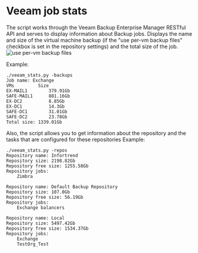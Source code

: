 # Veeam job stats

The script works through the Veeam Backup Enterprise Manager RESTful API and serves to display information about Backup jobs. Displays the name and size of the virtual machine backup (if the "use per-vm backup files" checkbox is set in the repository settings) and the total size of the job.
![use per-vm backup files](https://d1ro8r1rbfn3jf.cloudfront.net/ms_22938/QfYd2NYPC2tRHneAKIKt407FHJ1HIg/veeam%2Boncloud%2B%2528RDP%2529%2B2018-02-16%2B08-52-38.png?Expires=1518846794&Signature=D8Ddw-NxrwaANDT0W9nxtS6Y~5BDOj2Od4F9tud1C1-vE0FlCf1QbGWwo1MBsunGaTanGTtezMJXjD5zAvGHfNeIU7C-Cq~f7Es1hs4x-AlUvkNltTU3T~6aWWqpNQWYdS7hz6ByoxlQKP5WRUWuJPaI3Co~802Ss2K0V5JU-PPx9N3OehHRhw9ZvxopVRiw1BwIkQnwCivbxQ39GNuSd5ceJ49kl5d3TxihIH21CE-NsIK169aWYHaGJonEeQQBSf9AHQf9QE5TFwyrp9xteqk1G4id-eaoIjFfSTTx9dPYD8Gz-mtEWsI1v49yFTKS1Ian3A77wqUvWyKCbqAdlg__&Key-Pair-Id=APKAJHEJJBIZWFB73RSA)


Example:
```
./veeam_stats.py -backups
Job name: Exchange
VMs			Size
EX-MAIL1		379.91Gb
SAFE-MAIL1		881.16Gb
EX-DC2			8.85Gb
EX-DC1			14.3Gb
SAFE-DC1		31.01Gb
SAFE-DC2		23.78Gb
Total size: 1339.01Gb
```
Also, the script allows you to get information about the repository and the tasks that are configured for these repositories
Example:
```
./veeam_stats.py -repos
Repository name: Infortrend
Repository size: 2198.82Gb
Repository free size: 1255.58Gb
Repository jobs:
	Zimbra

Repository name: Default Backup Repository
Repository size: 107.0Gb
Repository free size: 56.19Gb
Repository jobs:
	Exchange balancers

Repository name: Local
Repository size: 5497.42Gb
Repository free size: 1534.37Gb
Repository jobs:
	Exchange
	TestOrg_Test
```
